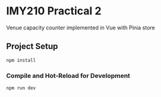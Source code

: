 # IMY210 Practical 2
Venue capacity counter implemented in Vue with Pinia store
## Project Setup

```sh
npm install
```

### Compile and Hot-Reload for Development

```sh
npm run dev
```
